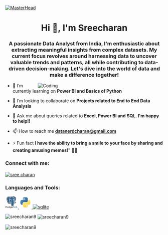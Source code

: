 [![MasterHead](https://indoanalytica.com/static/images/data-science-2.gif)](https://sreecharan9.io)
<h1 align="center">Hi 👋, I'm Sreecharan</h1>
<h3 align="center">A passionate Data Analyst from India, I'm enthusiastic about extracting meaningful insights from complex datasets. My current focus revolves around harnessing data to uncover valuable trends and patterns, all while contributing to data-driven decision-making. Let's dive into the world of data and make a difference together!</h3>
<img align="right" alt="Coding" width="400" src="https://nodusanalytics.com/wp-content/uploads/2021/03/bi-dashboard-for-website.gif">

- 🌱 I’m currently learning on **Power BI and Basics of Python**

- 👯 I’m looking to collaborate on **Projects related to End to End Data Analysis**

- 💬 Ask me about queries related to **Excel, Power BI and SQL. I'm happy to help!!**

- 📫 How to reach me **datanerdcharan@gmail.com**

- ⚡ Fun fact **I have the ability to bring a smile to your face by sharing and creating amusing memes!" 🎉😄**

<h3 align="left">Connect with me:</h3>
<p align="left">
<a href="
https://www.hackerrank.com/sreec104?hr_r=1" target="blank"><img align="center" src="https://raw.githubusercontent.com/rahuldkjain/github-profile-readme-generator/master/src/images/icons/Social/hackerrank.svg" alt="sree charan" height="30" width="40" /></a>
</p>

<h3 align="left">Languages and Tools:</h3>
<p align="left"> <a href="https://www.postgresql.org" target="_blank" rel="noreferrer"> <img src="https://raw.githubusercontent.com/devicons/devicon/master/icons/postgresql/postgresql-original-wordmark.svg" alt="postgresql" width="40" height="40"/> </a> <a href="https://www.python.org" target="_blank" rel="noreferrer"> <img src="https://raw.githubusercontent.com/devicons/devicon/master/icons/python/python-original.svg" alt="python" width="40" height="40"/> </a> <a href="https://www.sqlite.org/" target="_blank" rel="noreferrer"> <img src="https://www.vectorlogo.zone/logos/sqlite/sqlite-icon.svg" alt="sqlite" width="40" height="40"/> </a> </p>

<p><img align="left" src="https://github-readme-stats.vercel.app/api/top-langs?username=sreecharan9&show_icons=true&locale=en&layout=compact" alt="sreecharan9" /></p>

<p>&nbsp;<img align="center" src="https://github-readme-stats.vercel.app/api?username=sreecharan9&show_icons=true&locale=en" alt="sreecharan9" /></p>

<p><img align="center" src="https://github-readme-streak-stats.herokuapp.com/?user=sreecharan9&" alt="sreecharan9" /></p>
